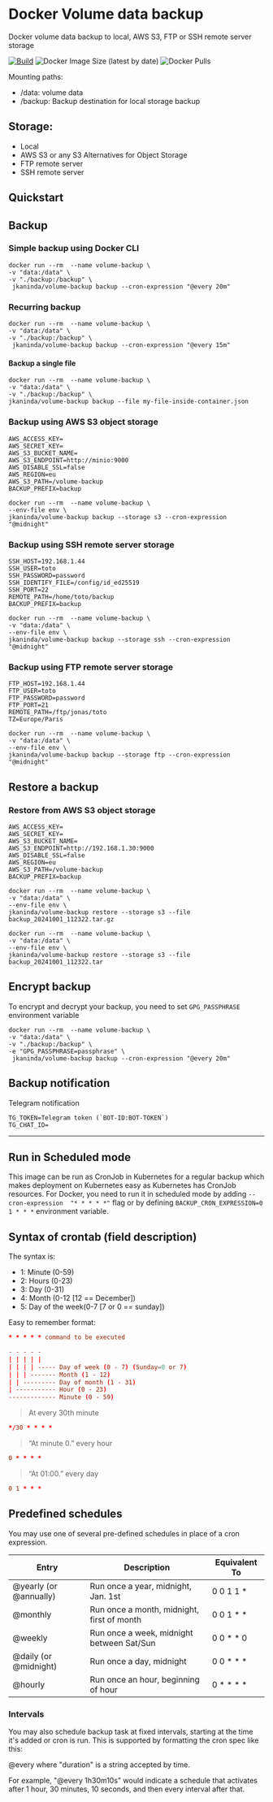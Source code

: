 # Docker Volume data backup

Docker volume data backup to local, AWS S3, FTP or SSH remote server storage

[![Build](https://github.com/jkaninda/volume-backup/actions/workflows/release.yml/badge.svg)](https://github.com/jkaninda/volume-backup/actions/workflows/release.yml)
![Docker Image Size (latest by date)](https://img.shields.io/docker/image-size/jkaninda/volume-backup?style=flat-square)
![Docker Pulls](https://img.shields.io/docker/pulls/jkaninda/volume-backup?style=flat-square)

Mounting paths:
 - /data: volume data
 - /backup: Backup destination for local storage backup

## Storage:
- Local
- AWS S3 or any S3 Alternatives for Object Storage
- FTP remote server
- SSH remote server

## Quickstart

## Backup
### Simple backup using Docker CLI

```shell
docker run --rm  --name volume-backup \
-v "data:/data" \
-v "./backup:/backup" \
 jkaninda/volume-backup backup --cron-expression "@every 20m"
```
### Recurring backup

```shell
docker run --rm  --name volume-backup \
-v "data:/data" \
-v "./backup:/backup" \
 jkaninda/volume-backup backup --cron-expression "@every 15m"
```
#### Backup a single file

```shell
docker run --rm  --name volume-backup \
-v "data:/data" \
-v "./backup:/backup" \
jkaninda/volume-backup backup --file my-file-inside-container.json
```
### Backup using AWS S3 object storage

```env
AWS_ACCESS_KEY=
AWS_SECRET_KEY=
AWS_S3_BUCKET_NAME=
AWS_S3_ENDPOINT=http://minio:9000
AWS_DISABLE_SSL=false
AWS_REGION=eu
AWS_S3_PATH=/volume-backup
BACKUP_PREFIX=backup
```
```shell
docker run --rm  --name volume-backup \
--env-file env \
jkaninda/volume-backup backup --storage s3 --cron-expression "@midnight"
```

### Backup using SSH remote server storage

```env
SSH_HOST=192.168.1.44
SSH_USER=toto
SSH_PASSWORD=password
SSH_IDENTIFY_FILE=/config/id_ed25519
SSH_PORT=22
REMOTE_PATH=/home/toto/backup
BACKUP_PREFIX=backup
```
```shell
docker run --rm  --name volume-backup \
-v "data:/data" \
--env-file env \
jkaninda/volume-backup backup --storage ssh --cron-expression "@midnight"
```

### Backup using FTP remote server storage

```env
FTP_HOST=192.168.1.44
FTP_USER=toto
FTP_PASSWORD=password
FTP_PORT=21
REMOTE_PATH=/ftp/jonas/toto
TZ=Europe/Paris
```
```shell
docker run --rm  --name volume-backup \
-v "data:/data" \
--env-file env \
jkaninda/volume-backup backup --storage ftp --cron-expression "@midnight"
```
## Restore a backup

### Restore from AWS S3 object storage

```env
AWS_ACCESS_KEY=
AWS_SECRET_KEY=
AWS_S3_BUCKET_NAME=
AWS_S3_ENDPOINT=http://192.168.1.30:9000
AWS_DISABLE_SSL=false
AWS_REGION=eu
AWS_S3_PATH=/volume-backup
BACKUP_PREFIX=backup
```
```shell
docker run --rm  --name volume-backup \
-v "data:/data" \
--env-file env \
jkaninda/volume-backup restore --storage s3 --file backup_20241001_112322.tar.gz
```


```shell
docker run --rm  --name volume-backup \
-v "data:/data" \
--env-file env \
jkaninda/volume-backup restore --storage s3 --file backup_20241001_112322.tar
```
## Encrypt backup
To encrypt and decrypt your backup, you need to set `GPG_PASSPHRASE` environment variable

```shell
docker run --rm  --name volume-backup \
-v "data:/data" \
-v "./backup:/backup" \
-e "GPG_PASSPHRASE=passphrase" \
 jkaninda/volume-backup backup --cron-expression "@every 20m"
```

## Backup notification
Telegram notification

```shell
TG_TOKEN=Telegram token (`BOT-ID:BOT-TOKEN`)
TG_CHAT_ID=
```
---
## Run in Scheduled mode

This image can be run as CronJob in Kubernetes for a regular backup which makes deployment on Kubernetes easy as Kubernetes has CronJob resources.
For Docker, you need to run it in scheduled mode by adding `--cron-expression  "* * * * *"` flag or by defining `BACKUP_CRON_EXPRESSION=0 1 * * *` environment variable.

## Syntax of crontab (field description)

The syntax is:

- 1: Minute (0-59)
- 2: Hours (0-23)
- 3: Day (0-31)
- 4: Month (0-12 [12 == December])
- 5: Day of the week(0-7 [7 or 0 == sunday])

Easy to remember format:

```conf
* * * * * command to be executed
```

```conf
- - - - -
| | | | |
| | | | ----- Day of week (0 - 7) (Sunday=0 or 7)
| | | ------- Month (1 - 12)
| | --------- Day of month (1 - 31)
| ----------- Hour (0 - 23)
------------- Minute (0 - 59)
```

> At every 30th minute

```conf
*/30 * * * *
```
> “At minute 0.” every hour
```conf
0 * * * *
```

> “At 01:00.” every day

```conf
0 1 * * *
```
## Predefined schedules
You may use one of several pre-defined schedules in place of a cron expression.

| Entry                  | Description                                | Equivalent To |
|------------------------|--------------------------------------------|---------------|
| @yearly (or @annually) | Run once a year, midnight, Jan. 1st        | 0 0 1 1 *     |
| @monthly               | Run once a month, midnight, first of month | 0 0 1 * *     |
| @weekly                | Run once a week, midnight between Sat/Sun  | 0 0 * * 0     |
| @daily (or @midnight)  | Run once a day, midnight                   | 0 0 * * *     |
| @hourly                | Run once an hour, beginning of hour        | 0 * * * *     |

### Intervals
You may also schedule backup task at fixed intervals, starting at the time it's added or cron is run. This is supported by formatting the cron spec like this:

@every <duration>
where "duration" is a string accepted by time.

For example, "@every 1h30m10s" would indicate a schedule that activates after 1 hour, 30 minutes, 10 seconds, and then every interval after that.